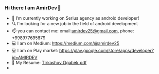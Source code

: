 ### Hi there I am AmirDev👋


- 🔭 I’m currently working on Serius agency as android developer!
- 🔍 I'm looking for a new job in the field of android development
- 📫 you can contact me: email:amirdev25@gmail.com, phone: +998977695879
- 💻 I am on Medium: https://medium.com/@amirdev25
- 💻 I am on Play market: https://play.google.com/store/apps/developer?id=AMIRDEV
- :page_facing_up: My Resume: [Tirkashov Ogabek.pdf](https://github.com/amirdev25/amirdev25/files/8518263/Tirkashov.Ogabek.pdf)
-


